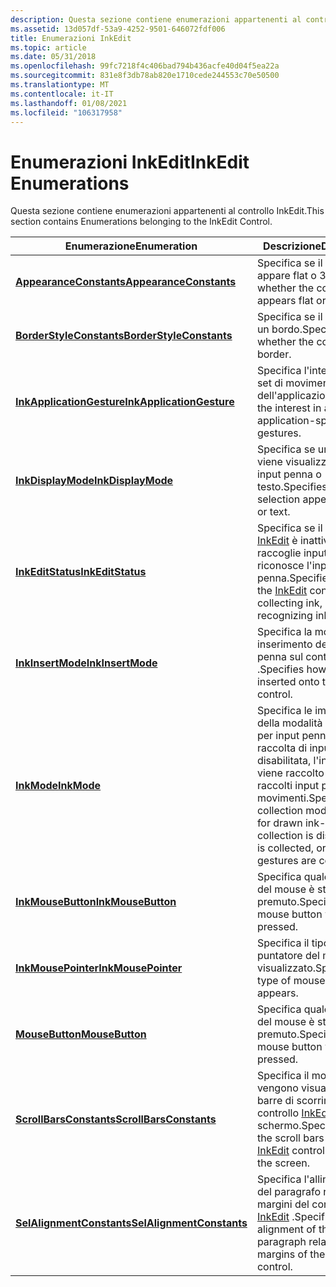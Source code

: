 ```yaml
---
description: Questa sezione contiene enumerazioni appartenenti al controllo InkEdit.
ms.assetid: 13d057df-53a9-4252-9501-646072fdf006
title: Enumerazioni InkEdit
ms.topic: article
ms.date: 05/31/2018
ms.openlocfilehash: 99fc7218f4c406bad794b436acfe40d04f5ea22a
ms.sourcegitcommit: 831e8f3db78ab820e1710cede244553c70e50500
ms.translationtype: MT
ms.contentlocale: it-IT
ms.lasthandoff: 01/08/2021
ms.locfileid: "106317958"
---
```

# <a name="inkedit-enumerations"></a><span data-ttu-id="64e41-103">Enumerazioni InkEdit</span><span class="sxs-lookup"><span data-stu-id="64e41-103">InkEdit Enumerations</span></span>

<span data-ttu-id="64e41-104">Questa sezione contiene enumerazioni appartenenti al controllo InkEdit.</span><span class="sxs-lookup"><span data-stu-id="64e41-104">This section contains Enumerations belonging to the InkEdit Control.</span></span>



| <span data-ttu-id="64e41-105">Enumerazione</span><span class="sxs-lookup"><span data-stu-id="64e41-105">Enumeration</span></span>                                            | <span data-ttu-id="64e41-106">Descrizione</span><span class="sxs-lookup"><span data-stu-id="64e41-106">Description</span></span>                                                                                                                                              |
|--------------------------------------------------------|----------------------------------------------------------------------------------------------------------------------------------------------------------|
| [<span data-ttu-id="64e41-107">**AppearanceConstants**</span><span class="sxs-lookup"><span data-stu-id="64e41-107">**AppearanceConstants**</span></span>](/windows/desktop/api/inked/ne-inked-appearanceconstants)     | <span data-ttu-id="64e41-108">Specifica se il controllo appare flat o 3D.</span><span class="sxs-lookup"><span data-stu-id="64e41-108">Specifies whether the control appears flat or 3-D.</span></span><br/>                                                                                            |
| [<span data-ttu-id="64e41-109">**BorderStyleConstants**</span><span class="sxs-lookup"><span data-stu-id="64e41-109">**BorderStyleConstants**</span></span>](/windows/desktop/api/inked/ne-inked-borderstyleconstants)   | <span data-ttu-id="64e41-110">Specifica se il controllo ha un bordo.</span><span class="sxs-lookup"><span data-stu-id="64e41-110">Specifies whether the control has a border.</span></span><br/>                                                                                                   |
| [<span data-ttu-id="64e41-111">**InkApplicationGesture**</span><span class="sxs-lookup"><span data-stu-id="64e41-111">**InkApplicationGesture**</span></span>](/windows/desktop/api/msinkaut/ne-msinkaut-inkapplicationgesture) | <span data-ttu-id="64e41-112">Specifica l'interesse in un set di movimenti specifici dell'applicazione.</span><span class="sxs-lookup"><span data-stu-id="64e41-112">Specifies the interest in a set of application-specific gestures.</span></span><br/>                                                                             |
| [<span data-ttu-id="64e41-113">**InkDisplayMode**</span><span class="sxs-lookup"><span data-stu-id="64e41-113">**InkDisplayMode**</span></span>](/windows/desktop/api/inked/ne-inked-inkdisplaymode)               | <span data-ttu-id="64e41-114">Specifica se una selezione viene visualizzata come input penna o testo.</span><span class="sxs-lookup"><span data-stu-id="64e41-114">Specifies whether a selection appears as ink or text.</span></span><br/>                                                                                         |
| [<span data-ttu-id="64e41-115">**InkEditStatus**</span><span class="sxs-lookup"><span data-stu-id="64e41-115">**InkEditStatus**</span></span>](/windows/desktop/api/inked/ne-inked-inkeditstatus)                 | <span data-ttu-id="64e41-116">Specifica se il controllo [InkEdit](inkedit-control-reference.md) è inattivo, raccoglie input penna o riconosce l'input penna.</span><span class="sxs-lookup"><span data-stu-id="64e41-116">Specifies whether the [InkEdit](inkedit-control-reference.md) control is idle, collecting ink, or recognizing ink.</span></span><br/>                           |
| [<span data-ttu-id="64e41-117">**InkInsertMode**</span><span class="sxs-lookup"><span data-stu-id="64e41-117">**InkInsertMode**</span></span>](/windows/desktop/api/inked/ne-inked-inkinsertmode)                 | <span data-ttu-id="64e41-118">Specifica la modalità di inserimento dell'input penna sul controllo [InkEdit](inkedit-control-reference.md) .</span><span class="sxs-lookup"><span data-stu-id="64e41-118">Specifies how ink is inserted onto the [InkEdit](inkedit-control-reference.md) control.</span></span><br/>                                                      |
| [<span data-ttu-id="64e41-119">**InkMode**</span><span class="sxs-lookup"><span data-stu-id="64e41-119">**InkMode**</span></span>](/windows/desktop/api/inked/ne-inked-inkmode)                             | <span data-ttu-id="64e41-120">Specifica le impostazioni della modalità di raccolta per input penna, se la raccolta di input penna è disabilitata, l'input penna viene raccolto o vengono raccolti input penna e movimenti.</span><span class="sxs-lookup"><span data-stu-id="64e41-120">Specifies the collection mode settings for drawn ink-whether ink collection is disabled, ink is collected, or ink and gestures are collected.</span></span><br/> |
| [<span data-ttu-id="64e41-121">**InkMouseButton**</span><span class="sxs-lookup"><span data-stu-id="64e41-121">**InkMouseButton**</span></span>](/windows/desktop/api/msinkaut/ne-msinkaut-inkmousebutton)               | <span data-ttu-id="64e41-122">Specifica quale pulsante del mouse è stato premuto.</span><span class="sxs-lookup"><span data-stu-id="64e41-122">Specifies which mouse button was pressed.</span></span><br/>                                                                                                     |
| [<span data-ttu-id="64e41-123">**InkMousePointer**</span><span class="sxs-lookup"><span data-stu-id="64e41-123">**InkMousePointer**</span></span>](/windows/desktop/api/msinkaut/ne-msinkaut-inkmousepointer)             | <span data-ttu-id="64e41-124">Specifica il tipo di puntatore del mouse visualizzato.</span><span class="sxs-lookup"><span data-stu-id="64e41-124">Specifies the type of mouse pointer that appears.</span></span><br/>                                                                                             |
| [<span data-ttu-id="64e41-125">**MouseButton**</span><span class="sxs-lookup"><span data-stu-id="64e41-125">**MouseButton**</span></span>](/windows/desktop/api/inked/ne-inked-mousebutton)                     | <span data-ttu-id="64e41-126">Specifica quale pulsante del mouse è stato premuto.</span><span class="sxs-lookup"><span data-stu-id="64e41-126">Specifies which mouse button was pressed.</span></span><br/>                                                                                                     |
| [<span data-ttu-id="64e41-127">**ScrollBarsConstants**</span><span class="sxs-lookup"><span data-stu-id="64e41-127">**ScrollBarsConstants**</span></span>](/windows/desktop/api/inked/ne-inked-scrollbarsconstants)     | <span data-ttu-id="64e41-128">Specifica il modo in cui vengono visualizzate le barre di scorrimento di un controllo [InkEdit](inkedit-control-reference.md) sullo schermo.</span><span class="sxs-lookup"><span data-stu-id="64e41-128">Specifies how the scroll bars of an [InkEdit](inkedit-control-reference.md) control appear on the screen.</span></span><br/>                                    |
| [<span data-ttu-id="64e41-129">**SelAlignmentConstants**</span><span class="sxs-lookup"><span data-stu-id="64e41-129">**SelAlignmentConstants**</span></span>](/windows/desktop/api/inked/ne-inked-selalignmentconstants) | <span data-ttu-id="64e41-130">Specifica l'allineamento del paragrafo rispetto ai margini del controllo [InkEdit](inkedit-control-reference.md) .</span><span class="sxs-lookup"><span data-stu-id="64e41-130">Specifies the alignment of the paragraph relative to the margins of the [InkEdit](inkedit-control-reference.md) control.</span></span><br/>                     |



 

 

 




